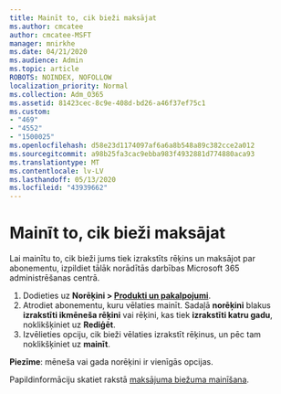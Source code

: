 ```yaml
---
title: Mainīt to, cik bieži maksājat
ms.author: cmcatee
author: cmcatee-MSFT
manager: mnirkhe
ms.date: 04/21/2020
ms.audience: Admin
ms.topic: article
ROBOTS: NOINDEX, NOFOLLOW
localization_priority: Normal
ms.collection: Adm_O365
ms.assetid: 81423cec-8c9e-408d-bd26-a46f37ef75c1
ms.custom:
- "469"
- "4552"
- "1500025"
ms.openlocfilehash: d58e23d1174097af6a6a8b548a89c382cce2a012
ms.sourcegitcommit: a98b25fa3cac9ebba983f4932881d774880aca93
ms.translationtype: MT
ms.contentlocale: lv-LV
ms.lasthandoff: 05/13/2020
ms.locfileid: "43939662"
---
```

# <a name="change-how-often-you-pay"></a>Mainīt to, cik bieži maksājat

Lai mainītu to, cik bieži jums tiek izrakstīts rēķins un maksājot par abonementu, izpildiet tālāk norādītās darbības Microsoft 365 administrēšanas centrā. 
1. Dodieties uz **Norēķini > [Produkti un pakalpojumi](https://go.microsoft.com/fwlink/p/?linkid=842054)**.
2. Atrodiet abonementu, kuru vēlaties mainīt. Sadaļā **norēķini** blakus **izrakstīti ikmēneša rēķini** vai rēķini, kas tiek **izrakstīti katru gadu**, noklikšķiniet uz **Rediģēt**. 
3. Izvēlieties opciju, cik bieži vēlaties izrakstīt rēķinus, un pēc tam noklikšķiniet uz **mainīt**.

**Piezīme**: mēneša vai gada norēķini ir vienīgās opcijas.

Papildinformāciju skatiet rakstā [maksājuma biežuma mainīšana](https://docs.microsoft.com/microsoft-365/commerce/billing-and-payments/change-payment-frequency?view=o365-worldwide).
